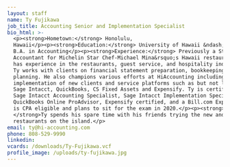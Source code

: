 ```yaml
---
layout: staff
name: Ty Fujikawa
job_title: Accounting Senior and Implementation Specialist
bio_html: >-
  <p><strong>Hometown:</strong> Honolulu,
  Hawaii</p><p><strong>Education:</strong> University of Hawaii &ndash; Manoa,
  B.A. in Accounting</p><p><strong>Experience:</strong> Previously a Staff
  Accountant for Michelin Star Chef-Michael Mina&rsquo;s Hawaii restaurants, Ty
  has experience in the restaurants, guest service, and hospitality industries.
  Ty works with clients on financial statement preparation, bookkeeping and
  planning. He also champions various efforts at HiAccounting including
  implementation of new clients and service platforms such as but not limited to
  Sage Intacct, QuickBooks, CS Fixed Assets and Expensify. Ty is certified as a
  Sage Intacct Accounting Specialist, Sage Intacct Implementation Specialist,
  QuickBooks Online ProAdvisor, Expensify certified, and a Bill.com Expert. He
  is CPA eligible and plans to sit for the exam in 2020.</p><p><strong>Fun Fact:
  </strong>Ty spends his spare time with his friends trying the new and hip
  restaurants on the island.</p>
email: ty@hi-accounting.com
phone: 808-529-9990
linkedin:
vcards: /downloads/Ty-Fujikawa.vcf
profile_image: /uploads/ty-fujikawa.jpg
---
```


